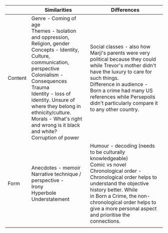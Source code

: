 |         | Similarities                                                                                                                                                                                                                                                                                                                   | Differences                                                                                                                                                                                                                                                                                               |
| ------- | ------------------------------------------------------------------------------------------------------------------------------------------------------------------------------------------------------------------------------------------------------------------------------------------------------------------------------ | --------------------------------------------------------------------------------------------------------------------------------------------------------------------------------------------------------------------------------------------------------------------------------------------------------- |
| Content | Genre - Coming of age<br>Themes - Isolation and oppression, Religion, gender<br>Concepts - Identity, Culture, communication, perspective<br>Colonialism - Consequences <br>Trauma<br>Identity - loss of identity. Unsure of where they belong in ethnicity/culture. <br>Morals - What's right and wrong is it black and white?<br>Corruption of power  | Social classes - also how Marji's parents were very political because they could while Trevor's mother didn't have the luxury to care for such things.<br>Difference in audience - Born a crime had many US references while Persepolis didn't particularly compare it to any other country.                                                                                                                                                     |
| Form    | Anecdotes - memoir <br>Narrative technique / perspective -<br>Irony<br>Hyperbole<br>Understatement<br>                                                                                                                                                                                                                         | Humour - decoding (needs to be culturally knowledgeable)<br>Comic vs novel<br>Chronological order - Chronological order helps to understand the objective history better. While<br>in Born a Crime, the non-chronological order helps to give a more personal aspect and prioritise the connections. <br> |
|         |                                                                                                                                                                                                                                                                                                                                |                                                                                                                                                                                                                                                                                                           |


